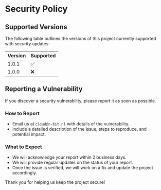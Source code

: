 # Security Policy

## Supported Versions

The following table outlines the versions of this project
currently supported with security updates:

| Version | Supported          |
| ------- | ------------------ |
| 1.0.1   | :white_check_mark: |
| 1.0.0   | :x:                |

## Reporting a Vulnerability

If you discover a security vulnerability, please report it as soon as possible. 

### How to Report

- Email us at `cloud@n-bit.nl` with details of the vulnerability.
- Include a detailed description of the issue, steps to reproduce, and potential impact.

### What to Expect

- We will acknowledge your report within 2 business days.
- We will provide regular updates on the status of your report.
- Once the issue is verified, we will work on a fix and update the project accordingly.

Thank you for helping us keep the project secure!
